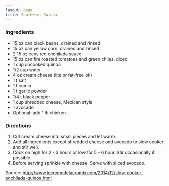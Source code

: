 ```yaml
---
layout: page
title: Southwest Quinoa
---
```


### Ingredients

- 15 oz can black beans, drained and rinsed
- 15 oz can yellow corn, drained and rinsed
- 2 15 oz cans red enchilada sauce
- 15 oz can fire roasted tomatoes and green chiles, diced
- 1 cup uncooked quinoa
- 1/2 cup water
- 4 oz cream cheese (lite or fat-free ok)
- 1 t salt
- 1 t cumin
- 1 t garlic powder
- 1/4 t black pepper
- 1 cup shredded cheese, Mexican style
- 1 avocado
- Optional: add 1 lb chicken

### Directions

1. Cut cream cheese into small pieces and let warm. 
2. Add all ingredients except shredded cheese and avocado to slow cooker and stir well.
3. Cook on high for 2 - 3 hours or low for 5 - 6 hour. Stir occasionally if possible. 
4. Before serving sprinkle with cheese. Serve with sliced avocado. 

Source: http://www.lecremedelacrumb.com/2014/12/slow-cooker-enchilada-quinoa.html
